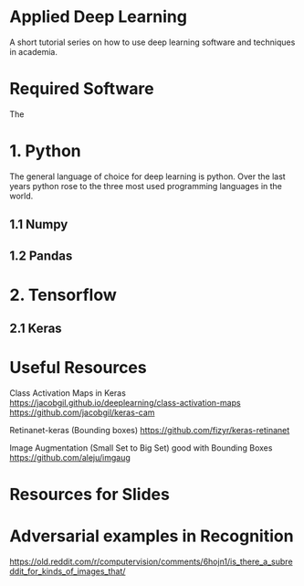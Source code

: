 # Applied Deep Learning
A short tutorial series on how to use deep learning software and techniques in academia.

# Required Software
The 

# 1. Python
The general language of choice for deep learning is python. Over the last years python rose to the three most used programming languages in the world. 

## 1.1 Numpy

## 1.2 Pandas


# 2. Tensorflow

## 2.1 Keras


# Useful Resources

Class Activation Maps in Keras
https://jacobgil.github.io/deeplearning/class-activation-maps
https://github.com/jacobgil/keras-cam

Retinanet-keras (Bounding boxes)
https://github.com/fizyr/keras-retinanet

Image Augmentation (Small Set to Big Set) good with Bounding Boxes
https://github.com/aleju/imgaug


# Resources for Slides

# Adversarial examples in Recognition

https://old.reddit.com/r/computervision/comments/6hojn1/is_there_a_subreddit_for_kinds_of_images_that/
